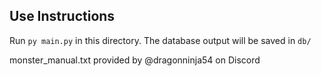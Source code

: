 ## Use Instructions
Run `py main.py` in this directory.
The database output will be saved in `db/`

monster_manual.txt provided by @dragonninja54 on Discord